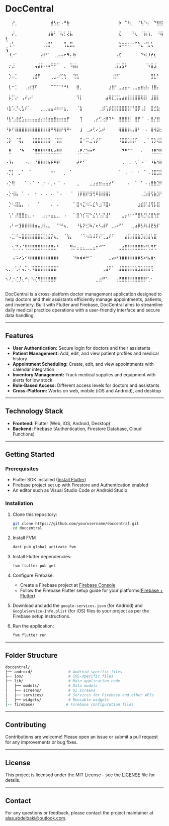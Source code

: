 # DocCentral

⠀⠀⡜⡀⠀⠀⠀⠀⠀⠀⠀⠀⠀⠀⣾⢣⣖⠠⠛⣷⠀⠀⠀⠀⠀⠀⠀⠀⠀⠀⠀⠀⠀⠀⠀⡷⠀⠉⢷⡀⠀⠈⢧⠱⡄⠀⠙⣿⣯⠀
⠀⠀⡜⡀⠀⠀⠀⠀⠀⠀⠀⠀⠀⣰⣷⠃⠈⢧⡃⢜⣧⠀⠀⠀⠀⠀⠀⠀⠀⠀⠀⠀⠀⠀⠀⣏⠀⠀⠀⠙⢆⠀⠈⣷⢱⡀⠀⠘⢿⣇
⠀⢰⠣⠀⠀⠀⠀⠀⠀⠀⠀⠀⣰⣿⠃⠀⠀⠀⢻⣄⣿⡄⠀⠀⠀⠀⠀⠀⠀⠀⠀⠀⠀⠀⠀⣷⠶⠶⠶⠒⠋⠳⣄⠚⣧⢧⠀⠀⠀⢻
⠀⢸⡐⠁⠀⠀⠀⠀⠀⠀⠀⣴⡟⠁⠀⢀⣠⣤⠖⠻⡄⣷⠀⠀⠀⠀⠀⠀⠀⠀⠀⠀⠀⠀⢠⣏⠀⠀⠀⠀⠀⠀⠙⢮⡸⡞⣆⠀⠀⠀
⠀⡒⣘⠀⠀⠀⠀⠀⠀⢤⣼⡿⠴⠶⠛⠛⠉⠀⡀⠀⠹⣾⡆⠀⠀⠀⠀⠀⠀⠀⠀⠀⠀⠀⣸⣡⣫⠗⠀⠀⠀⠀⠀⠈⠳⣿⣸⠀⠀⠀
⠀⡱⠤⡁⠀⠀⠀⠀⢠⣾⠟⠀⠀⠀⢀⣠⠴⢋⢳⠀⠀⢹⣧⠀⠀⠀⠀⠀⠀⠀⠀⠀⠀⢰⡟⠁⠀⠀⠀⠀⠀⠀⠀⠀⠀⣻⣇⠃⠀⠀
⠀⣇⠒⡁⠀⠀⢀⣴⣻⠏⠀⠀⠀⠀⠉⠉⠉⠙⠚⠇⠀⠀⣿⡀⠀⠀⠀⠀⠀⠀⠀⠀⣰⣿⠃⣀⣠⣤⠤⢀⣀⣤⣶⣼⡄⢸⣿⡄⠀⠀
⠀⡧⡉⡔⠀⢠⠞⡴⠃⠀⠀⠀⠀⠀⠀⠀⠀⠀⠀⠀⠀⠀⠹⡇⠀⠀⠀⠀⠀⠀⠀⣴⢿⣏⣩⣥⣴⣶⣿⣿⣿⣿⢿⣿⠀⣸⣿⡇⠀⠀
⠰⣷⠡⡘⢄⣣⠞⠁⠀⠀⠀⣀⣀⣤⣤⠴⠶⠖⣦⡀⠀⠀⠈⣷⠀⠀⠀⠀⠀⢀⡾⢡⡾⣿⣿⣿⣿⣿⣿⠛⣿⡿⢠⡇⠀⣿⣚⣷⠀⠀
⠸⣧⢃⣼⣞⣡⣤⣤⣤⣤⣴⣴⣾⣶⣶⣿⣶⣶⣶⡟⠀⠀⠀⢹⠀⠀⠀⢀⡴⢋⢔⡿⠹⠓⠀⣿⣿⣿⣿⠀⣿⡟⠈⠀⠄⣿⡜⣿⠀⠀
⠘⡷⠋⣿⣿⣿⣿⣿⣿⣿⣿⣿⣿⣿⠛⢻⣿⡟⢻⠛⠂⠀⠀⣸⠀⢀⡴⢋⠔⣡⠞⠀⠀⠀⠀⢿⣿⣿⣿⣤⣿⠃⠀⠠⠀⣿⢺⣽⡂⠀
⢈⡷⠀⠈⢿⡄⠀⠀⢸⣿⣿⣿⣿⣿⠀⠈⣿⡇⠀⠀⠀⠀⠀⣿⠒⠭⣐⢡⡾⠋⠀⠀⠀⠀⠀⠸⣿⣿⣱⣿⠏⠀⠀⡀⠁⢻⡳⢾⡇⠀
⠀⣿⠀⠀⠈⠳⠀⠀⠈⣿⣿⣿⣟⣿⣧⣴⣿⡇⠀⠀⠀⠀⢠⡟⢌⣱⠶⠋⠀⠀⠀⠀⠀⠀⠀⠀⠙⠛⠉⠁⠀⠀⠄⠀⠀⢸⣿⣹⡇⠀
⠠⢹⡄⠀⠀⠀⠠⡀⠀⠘⣿⣿⣟⣧⡯⠿⡿⠁⠀⠀⠀⠀⡼⠗⠋⠁⠀⠀⠀⠀⠀⠀⠀⠀⠀⠀⢀⠀⢀⠀⢂⠁⠠⠈⠀⠸⣧⢻⡇⠀
⠠⡙⡇⠀⡀⠁⠀⠈⠀⠀⠀⠀⠀⠀⠒⠂⠀⠀⡀⠀⠁⠀⠀⠀⠀⠀⠀⠀⠀⠀⠀⠀⠀⠀⠀⠁⠀⠠⠀⠂⠀⠂⠀⠁⠠⢸⣿⣹⡇⠀
⠠⡑⢿⠀⠀⠀⠁⠠⠈⠀⠂⢀⠂⠄⡀⠄⠈⠀⠄⠀⠀⠀⣀⠀⠀⠀⣀⣠⣴⣶⣤⣤⡴⠋⠀⠀⠀⠀⠄⠀⠁⠀⠁⠠⢠⣿⣷⣹⠇⠀
⠠⡑⢺⣧⠀⠁⠀⠄⠀⠂⠀⠄⠠⠀⠄⠀⠁⠄⠀⠀⠈⠀⢸⡿⣿⡟⣻⢛⠿⣿⣿⣿⡅⠀⠀⠀⠀⠀⠀⠀⠀⠀⢀⣱⣿⢫⣷⣹⠃⠀
⠀⡑⠢⣿⣧⡄⠀⠄⠀⠀⠁⠀⠀⠀⠄⠀⠄⠀⠀⠀⠀⠁⣿⠲⣍⠲⠥⣎⠳⣰⠹⣿⠆⠀⠀⠀⠀⠀⠀⠀⠀⣰⣾⡟⣼⢻⡧⣿⠀⠀
⠀⢡⠃⡼⣿⣿⣶⣄⠠⠀⠀⢀⣤⠤⣤⣄⣀⠀⠠⠀⠀⠁⣿⠱⡎⢭⠓⣌⢣⢣⡝⣼⠃⠀⠀⠀⣀⡤⠶⠒⠛⣿⢧⡻⣜⣿⢳⡟⠀⠀
⠀⢠⠃⠖⣹⣿⣿⣿⣿⣶⣤⣸⣧⣄⠀⠀⠉⠛⢦⡀⠀⠀⠘⣧⡝⣊⠷⡌⢖⢣⣼⠏⠀⣀⡴⠋⠁⠀⠀⣀⣴⡿⣣⢿⣼⣟⣳⡏⠀⠀
⠀⠠⣉⠚⠤⣿⣿⣿⣿⣿⣿⣭⣛⣮⡝⢦⡀⠀⠈⢳⡄⠀⠀⠈⠙⠲⠷⠼⠟⠞⢁⣠⠞⠋⠀⠀⠀⣴⣯⣾⣿⣷⡹⣞⣾⢣⣿⠀⠀⠀
⠀⠀⢢⠙⡰⡈⢿⣿⣿⣿⣿⣿⣿⣾⣿⣆⠃⠀⠀⠀⢻⡶⣤⣤⣄⣀⣀⣤⠶⠚⠉⠀⠀⠀⠀⣀⣴⣿⣿⣿⣿⣿⣿⣞⢧⣻⢏⠀⠀⠀
⠀⠀⢠⠩⠔⣡⠊⢿⣿⣿⣿⣿⣿⣿⣿⣿⡇⠀⠀⠀⠀⠙⠷⢾⠾⠛⠉⠀⠀⠀⠀⠀⣀⣴⠞⢹⣿⣿⣿⣿⣿⡿⣫⠞⣧⣿⠂⠀⠀⠀
⢄⡀⠀⢃⠎⢤⡉⢆⠻⣿⣿⣿⣿⣿⣿⣿⠁⠀⠀⠀⠀⠀⠀⠀⠀⠀⠀⠀⠀⠀⢀⣼⠟⠁⠀⣼⣿⣿⣿⣯⣷⣹⣵⣿⣿⢛⠀⠀⠀⠀
⠢⠜⡐⢌⡸⢄⠚⡄⠣⢌⠻⣿⣿⣿⣿⡿⠀⠀⠀⠀⠀⠀⠀⠀⠀⠀⠀⠀⣀⣴⠟⠁⠀⠀⢠⣟⣿⣿⣿⣿⣿⣿⣿⡿⢁⠂⠀⠀⠀⠀

DocCentral is a cross-platform doctor management application designed to help doctors and their assistants efficiently manage appointments, patients, and inventory. Built with Flutter and Firebase, DocCentral aims to streamline daily medical practice operations with a user-friendly interface and secure data handling.

---

## Features

- **User Authentication:** Secure login for doctors and their assistants
- **Patient Management:** Add, edit, and view patient profiles and medical history
- **Appointment Scheduling:** Create, edit, and view appointments with calendar integration
- **Inventory Management:** Track medical supplies and equipment with alerts for low stock
- **Role-Based Access:** Different access levels for doctors and assistants
- **Cross-Platform:** Works on web, mobile (iOS and Android), and desktop

---

## Technology Stack

- **Frontend:** Flutter (Web, iOS, Android, Desktop)
- **Backend:** Firebase (Authentication, Firestore Database, Cloud Functions)

---

## Getting Started

### Prerequisites

- Flutter SDK installed ([Install Flutter](https://flutter.dev/docs/get-started/install))
- Firebase project set up with Firestore and Authentication enabled
- An editor such as Visual Studio Code or Android Studio

### Installation

1. Clone this repository:
   ```bash
   git clone https://github.com/yourusername/doccentral.git
   cd doccentral
   ```
2. Install FVM
   ```bash
   dart pub global activate fvm
   ```
3. Install Flutter dependencies:
   ```bash
   fvm flutter pub get
   ```
4. Configure Firebase:
   - Create a Firebase project at [Firebase Console](https://console.firebase.google.com/)
   - Follow the Firebase Flutter setup guide for your platforms([Firebase + Flutter](https://firebase.flutter.dev/docs/overview/))
5. Download and add the `google-services.json` (for Android) and `GoogleService-Info.plist` (for iOS) files to your project as per the Firebase setup instructions.

6. Run the application:
   ```bash
   fvm flutter run
   ```

---

## Folder Structure

```bash
doccentral/
├── android/                # Android-specific files
├── ios/                    # iOS-specific files
├── lib/                    # Main application code
│   ├── models/             # Data models
│   ├── screens/            # UI screens
│   ├── services/           # Services for Firebase and other APIs
│   ├── widgets/            # Reusable widgets
|-- firebase/              # Firebase configuration files
```

---

## Contributing

Contributions are welcome! Please open an issue or submit a pull request for any improvements or bug fixes.

---

## License

This project is licensed under the MIT License - see the [LICENSE](LICENSE) file for details.

---

## Contact

For any questions or feedback, please contact the project maintainer at [alaa.abdelbaki@outlook.com](mailto:alaa.abdelbaki@outlook.com).
